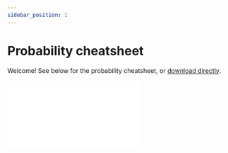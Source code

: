 ```yaml
---
sidebar_position: 1
---
```


# Probability cheatsheet

Welcome! See below for the probability cheatsheet, or [download directly](https://github.com/whg-training/whg-training-resources/blob/main/docs/statistical_modelling/images/probability_cheatsheet.pdf).

![img](./images/probability_cheatsheet.pdf)

